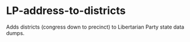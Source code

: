 LP-address-to-districts
=======================

Adds districts (congress down to precinct) to Libertarian Party state data dumps.
